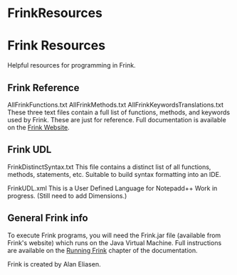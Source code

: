 # FrinkResources
# Frink Resources
Helpful resources for programming in Frink.

## Frink Reference
AllFrinkFunctions.txt
AllFrinkMethods.txt
AllFrinkKeywordsTranslations.txt
These three text files contain a full list of functions, methods, and keywords used by Frink. These are just for reference. Full documentation is available on the [Frink Website](https://frinklang.org/).

## Frink UDL
FrinkDistinctSyntax.txt
This file contains a distinct list of all functions, methods, statements, etc. Suitable to build syntax formatting into an IDE.

FrinkUDL.xml
This is a User Defined Language for Notepadd++
Work in progress. (Still need to add Dimensions.)

## General Frink info
To execute Frink programs, you will need the Frink.jar file (available from Frink's website) which runs on the Java Virtual Machine. Full instructions are available on the [Running Frink](https://frinklang.org/#RunningFrink) chapter of the documentation.

Frink is created by Alan Eliasen.